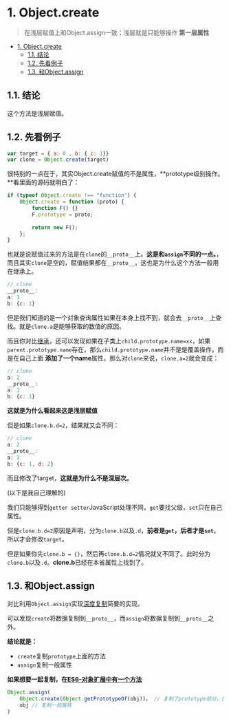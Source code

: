 # 1. Object.create
> 在浅层赋值上和Object.assign一致；浅层就是只能够操作 **第一层属性**

<!-- TOC -->

- [1. Object.create](#1-objectcreate)
  - [1.1. 结论](#11-结论)
  - [1.2. 先看例子](#12-先看例子)
  - [1.3. 和Object.assign](#13-和objectassign)

<!-- /TOC -->

## 1.1. 结论

这个方法是浅层赋值。

## 1.2. 先看例子

```JavaScript
var target = { a: 0 , b: { c: 1}}
var clone = Object.create(target)
```

很特别的一点在于，其实Object.create赋值的不是属性，**prototype级别操作。**看里面的源码就明白了：

```JavaScript
if (typeof Object.create !== "function") {
    Object.create = function (proto) {
        function F() {}
        F.prototype = proto;
        
        return new F();
    };
}
```

也就是说赋值过来的方法是在`clone`的`__proto__`上。**这是和`assign`不同的一点。**，而且其实`clone`是空的，赋值结果都在`__proto__`，这也是为什么这个方法一般用在继承上。

```JavaScript
// clone
__proto__: 
a: 1
b: {c: 1}
```

但是我们知道的是一个对象查询属性如果在本身上找不到，就会去`__proto__`上查找。就是`clone.a`是能够获取的数值的原因。

而且你对比[继承]()，还可以发现如果在子类上`child.prototype.name=xx`，如果`parent.prototype.name`存在，那么`child.prototype.name`并不是是覆盖操作，而是在自己上面 **添加了一个name**属性。那么对`clone`来说，`clone.a=2`就会变成：

```JavaScript
// clone
a: 2
__proto__: 
a: 1
b: {c: 1}
```

**这就是为什么看起来这是浅层赋值**

但是如果`clone.b.d=2`，结果就又会不同：

```JavaScript
// clone
a: 2
__proto__: 
a: 1
b: {c: 1, d: 2}
```

而且修改了target，**这就是为什么不是深层次。**

(以下是我自己理解的)

我们只能够得到`getter setter`JavaScript处理不同，`get`要找父级，`set`只在自己属性。

但是`clone.b.d=2`原因是声明，分为`clone.b`以及`.d`，**前者是`get`，后者才是`set`**。所以才会修改`target`。

但是如果你先`clone.b = {}`，然后再`clone.b.d=2`情况就又不同了。此时分为`clone.b`以及`.d`。**clone.b**已经在本省属性上找到了。

## 1.3. 和Object.assign

对比利用`Object.assign`实现[深度复制]()简要的实现。

可以发现`create`将数据复制到`__proto__`，而`assign`将数据复制到`__proto__`之外。

**结论就是：**

* `create`复制`prototype`上面的方法
* `assign`复制一般属性

**如果想要一起复制，在[ES6-对象扩展中有一个方法]()**

```JavaScript
Object.assign(
    Object.create(Object.getPrototypeOf(obj))， // 复制了prototype部分，但是除了这个之外没有其他
    obj // 复制一般属性
)
```
